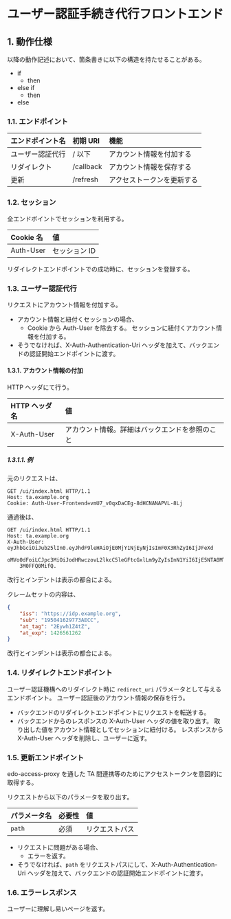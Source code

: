 <!--
Copyright 2015 realglobe, Inc.

Licensed under the Apache License, Version 2.0 (the "License");
you may not use this file except in compliance with the License.
You may obtain a copy of the License at

    http://www.apache.org/licenses/LICENSE-2.0

Unless required by applicable law or agreed to in writing, software
distributed under the License is distributed on an "AS IS" BASIS,
WITHOUT WARRANTIES OR CONDITIONS OF ANY KIND, either express or implied.
See the License for the specific language governing permissions and
limitations under the License.
-->


# ユーザー認証手続き代行フロントエンド

## 1. 動作仕様

以降の動作記述において、箇条書きに以下の構造を持たせることがある。

* if
    * then
* else if
    * then
* else


### 1.1. エンドポイント

|エンドポイント名|初期 URI|機能|
|:--|:--|:--|
|ユーザー認証代行|/ 以下|アカウント情報を付加する|
|リダイレクト|/callback|アカウント情報を保存する|
|更新|/refresh|アクセストークンを更新する|


### 1.2. セッション

全エンドポイントでセッションを利用する。

|Cookie 名|値|
|:--|:--|
|Auth-User|セッション ID|

リダイレクトエンドポイントでの成功時に、セッションを登録する。


### 1.3. ユーザー認証代行

リクエストにアカウント情報を付加する。

* アカウント情報と紐付くセッションの場合、
    * Cookie から Auth-User を除去する。
      セッションに紐付くアカウント情報を付加する。
* そうでなければ、X-Auth-Authentication-Uri ヘッダを加えて、バックエンドの認証開始エンドポイントに渡す。


#### 1.3.1. アカウント情報の付加

HTTP ヘッダにて行う。

|HTTP ヘッダ名|値|
|:--|:--|
|X-Auth-User|アカウント情報。詳細はバックエンドを参照のこと|


##### 1.3.1.1. 例

元のリクエストは、

```http
GET /ui/index.html HTTP/1.1
Host: ta.example.org
Cookie: Auth-User-Frontend=vmU7_v0qxDaCEg-8dHCNANAPVL-8Lj
```

通過後は、

```http
GET /ui/index.html HTTP/1.1
Host: ta.example.org
X-Auth-User: eyJhbGciOiJub25lIn0.eyJhdF9leHAiOjE0MjY1NjEyNjIsImF0X3RhZyI6IjJFeXd
    oMVo0dFoiLCJpc3MiOiJodHRwczovL2lkcC5leGFtcGxlLm9yZyIsInN1YiI6IjE5NTA0MTYyOTc
    3M0FFQ0MifQ.
```

改行とインデントは表示の都合による。

クレームセットの内容は、

```json
{
    "iss": "https://idp.example.org",
    "sub": "195041629773AECC",
    "at_tag": "2Eywh1Z4tZ",
    "at_exp": 1426561262
}
```

改行とインデントは表示の都合による。


### 1.4. リダイレクトエンドポイント

ユーザー認証機構へのリダイレクト時に `redirect_uri` パラメータとして与えるエンドポイント。
ユーザー認証後のアカウント情報の保存を行う。

* バックエンドのリダイレクトエンドポイントにリクエストを転送する。
* バックエンドからのレスポンスの X-Auth-User ヘッダの値を取り出す。
  取り出した値をアカウント情報としてセッションに紐付ける。
  レスポンスから X-Auth-User ヘッダを削除し、ユーザーに返す。


### 1.5. 更新エンドポイント

edo-access-proxy を通した TA 間連携等のためにアクセストークンを意図的に取得する。

リクエストから以下のパラメータを取り出す。

|パラメータ名|必要性|値|
|:--|:--|:--|
|`path`|必須|リクエストパス|

* リクエストに問題がある場合、
    * エラーを返す。
* そうでなければ、`path` をリクエストパスにして、X-Auth-Authentication-Uri ヘッダを加えて、バックエンドの認証開始エンドポイントに渡す。


### 1.6. エラーレスポンス

ユーザーに理解し易いページを返す。


<!-- 参照 -->
